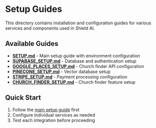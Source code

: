 # Setup Guides

This directory contains installation and configuration guides for various services and components used in Shield AI.

## Available Guides

- **[SETUP.md](SETUP.md)** - Main setup guide with environment configuration
- **[SUPABASE_SETUP.md](SUPABASE_SETUP.md)** - Database and authentication setup
- **[GOOGLE_PLACES_SETUP.md](GOOGLE_PLACES_SETUP.md)** - Church finder API configuration
- **[PINECONE_SETUP.md](PINECONE_SETUP.md)** - Vector database setup
- **[STRIPE_SETUP.md](STRIPE_SETUP.md)** - Payment processing configuration
- **[CHURCH_FINDER_SETUP.md](CHURCH_FINDER_SETUP.md)** - Church finder feature setup

## Quick Start

1. Follow the [main setup guide](SETUP.md) first
2. Configure individual services as needed
3. Test each integration before proceeding
